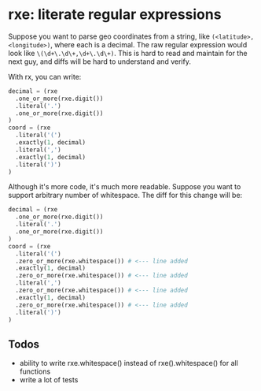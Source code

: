 # rxe: literate regular expressions

Suppose you want to parse geo coordinates from a string, like `(<latitude>,<longitude>)`, where each is a decimal. The raw regular expression would look like `\(\d+\.\d\+,\d+\.\d\+)`. This is hard to read and maintain for the next guy, and diffs will be hard to understand and verify.

With rx, you can write:

```python
decimal = (rxe
  .one_or_more(rxe.digit())
  .literal('.')
  .one_or_more(rxe.digit())
)
coord = (rxe
  .literal('(')
  .exactly(1, decimal)
  .literal(',')
  .exactly(1, decimal)
  .literal(')')
)
```

Although it's more code, it's much more readable. Suppose you want to support arbitrary number of whitespace. The diff for this change will be:

```python
decimal = (rxe
  .one_or_more(rxe.digit())
  .literal('.')
  .one_or_more(rxe.digit())
)
coord = (rxe
  .literal('(')
  .zero_or_more(rxe.whitespace()) # <--- line added
  .exactly(1, decimal)
  .zero_or_more(rxe.whitespace()) # <--- line added
  .literal(',')
  .zero_or_more(rxe.whitespace()) # <--- line added
  .exactly(1, decimal)
  .zero_or_more(rxe.whitespace()) # <--- line added
  .literal(')')
)
```

Todos
-----

- ability to write rxe.whitespace() instead of rxe().whitespace() for all functions
- write a lot of tests
